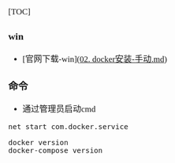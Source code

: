 <span  style="font-family: Simsun,serif; font-size: 17px; ">

[TOC]

### win

- [官网下载-win]([02. docker安装-手动.md](02.%20docker%B0%B2%D7%B0-%CA%D6%B6%AF.md))

### 命令

- 通过管理员启动cmd
~~~
net start com.docker.service

docker version
docker-compose version
~~~

</span>